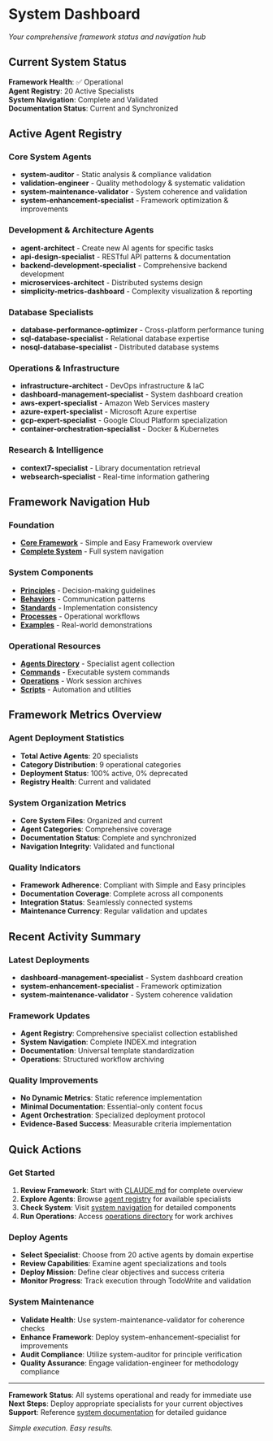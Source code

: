 # System Dashboard

*Your comprehensive framework status and navigation hub*

## Current System Status

**Framework Health**: ✅ Operational  
**Agent Registry**: 20 Active Specialists  
**System Navigation**: Complete and Validated  
**Documentation Status**: Current and Synchronized  

## Active Agent Registry

### Core System Agents
- **system-auditor** - Static analysis & compliance validation
- **validation-engineer** - Quality methodology & systematic validation
- **system-maintenance-validator** - System coherence and validation
- **system-enhancement-specialist** - Framework optimization & improvements

### Development & Architecture Agents  
- **agent-architect** - Create new AI agents for specific tasks
- **api-design-specialist** - RESTful API patterns & documentation
- **backend-development-specialist** - Comprehensive backend development
- **microservices-architect** - Distributed systems design
- **simplicity-metrics-dashboard** - Complexity visualization & reporting

### Database Specialists
- **database-performance-optimizer** - Cross-platform performance tuning
- **sql-database-specialist** - Relational database expertise
- **nosql-database-specialist** - Distributed database systems

### Operations & Infrastructure
- **infrastructure-architect** - DevOps infrastructure & IaC
- **dashboard-management-specialist** - System dashboard creation
- **aws-expert-specialist** - Amazon Web Services mastery
- **azure-expert-specialist** - Microsoft Azure expertise  
- **gcp-expert-specialist** - Google Cloud Platform specialization
- **container-orchestration-specialist** - Docker & Kubernetes

### Research & Intelligence
- **context7-specialist** - Library documentation retrieval
- **websearch-specialist** - Real-time information gathering

## Framework Navigation Hub

### Foundation
- **[Core Framework](CLAUDE.md)** - Simple and Easy Framework overview
- **[Complete System](system/INDEX.md)** - Full system navigation

### System Components
- **[Principles](system/PRINCIPLES.md)** - Decision-making guidelines
- **[Behaviors](system/BEHAVIORS.md)** - Communication patterns
- **[Standards](system/STANDARDS.md)** - Implementation consistency
- **[Processes](system/PROCESSES.md)** - Operational workflows
- **[Examples](system/EXAMPLES.md)** - Real-world demonstrations

### Operational Resources
- **[Agents Directory](agents/)** - Specialist agent collection
- **[Commands](commands/)** - Executable system commands
- **[Operations](operations/)** - Work session archives
- **[Scripts](scripts/)** - Automation and utilities

## Framework Metrics Overview

### Agent Deployment Statistics
- **Total Active Agents**: 20 specialists
- **Category Distribution**: 9 operational categories
- **Deployment Status**: 100% active, 0% deprecated
- **Registry Health**: Current and validated

### System Organization Metrics
- **Core System Files**: Organized and current
- **Agent Categories**: Comprehensive coverage
- **Documentation Status**: Complete and synchronized
- **Navigation Integrity**: Validated and functional

### Quality Indicators
- **Framework Adherence**: Compliant with Simple and Easy principles
- **Documentation Coverage**: Complete across all components
- **Integration Status**: Seamlessly connected systems
- **Maintenance Currency**: Regular validation and updates

## Recent Activity Summary

### Latest Deployments
- **dashboard-management-specialist** - System dashboard creation
- **system-enhancement-specialist** - Framework optimization
- **system-maintenance-validator** - System coherence validation

### Framework Updates
- **Agent Registry**: Comprehensive specialist collection established
- **System Navigation**: Complete INDEX.md integration
- **Documentation**: Universal template standardization
- **Operations**: Structured workflow archiving

### Quality Improvements
- **No Dynamic Metrics**: Static reference implementation
- **Minimal Documentation**: Essential-only content focus
- **Agent Orchestration**: Specialized deployment protocol
- **Evidence-Based Success**: Measurable criteria implementation

## Quick Actions

### Get Started
1. **Review Framework**: Start with [CLAUDE.md](CLAUDE.md) for complete overview
2. **Explore Agents**: Browse [agent registry](agents/) for available specialists
3. **Check System**: Visit [system navigation](system/INDEX.md) for detailed components
4. **Run Operations**: Access [operations directory](operations/) for work archives

### Deploy Agents
- **Select Specialist**: Choose from 20 active agents by domain expertise
- **Review Capabilities**: Examine agent specializations and tools
- **Deploy Mission**: Define clear objectives and success criteria
- **Monitor Progress**: Track execution through TodoWrite and validation

### System Maintenance
- **Validate Health**: Use system-maintenance-validator for coherence checks
- **Enhance Framework**: Deploy system-enhancement-specialist for improvements
- **Audit Compliance**: Utilize system-auditor for principle verification
- **Quality Assurance**: Engage validation-engineer for methodology compliance

---

**Framework Status**: All systems operational and ready for immediate use  
**Next Steps**: Deploy appropriate specialists for your current objectives  
**Support**: Reference [system documentation](system/INDEX.md) for detailed guidance

*Simple execution. Easy results.*